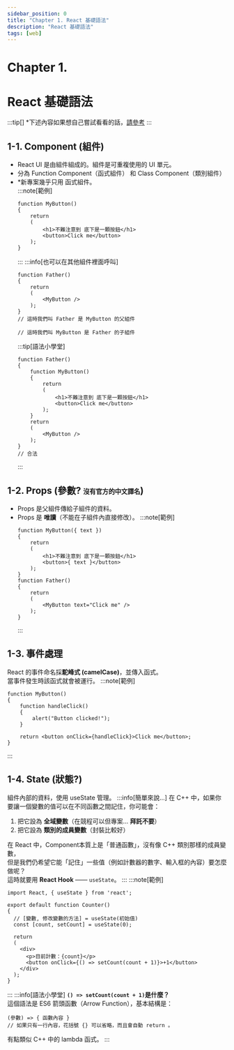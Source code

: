 ```yaml
---
sidebar_position: 0
title: "Chapter 1. React 基礎語法"
description: "React 基礎語法"
tags: [web]
---
```


# <span class="chapter_title">Chapter 1. </span>
# <span class="chapter_subtitle"> React 基礎語法 </span>
:::tip[]
*下述內容如果想自己嘗試看看的話，[請參考](./Chapter0.md#0-1-如何開啟一個react專案)
:::
## 1-1. Component (組件)
- React UI 是由組件組成的。組件是可重複使用的 UI 單元。  
- 分為 Function Component（函式組件） 和 Class Component（類別組件） 
- *新專案幾乎只用 函式組件。  
    :::note[範例]
    ```tsx
    function MyButton() 
    {
        return 
        (
            <h1>不難注意到 底下是一顆按鈕</h1>
            <button>Click me</button>
        );
    }
    ```
    :::
    :::info[也可以在其他組件裡面呼叫]
    ```tsx
    function Father() 
    {
        return
        (
            <MyButton />
        );
    }
    // 這時我們叫 Father 是 MyButton 的父組件

    // 這時我們叫 MyButton 是 Father 的子組件
    ```
    :::tip[語法小學堂]
    ```tsx
    function Father() 
    {
        function MyButton() 
        {
            return 
            (
                <h1>不難注意到 底下是一顆按鈕</h1>
                <button>Click me</button>
            );
        }
        return
        (
            <MyButton />
        );
    }
    // 合法
    ```
    :::


## 1-2. Props (參數? <small><small>沒有官方的中文譯名</small></small>)
- Props 是父組件傳給子組件的資料。
- Props 是 **唯讀**（不能在子組件內直接修改）。
    :::note[範例]
    ```tsx
    function MyButton({ text }) 
    {
        return 
        (
            <h1>不難注意到 底下是一顆按鈕</h1>
            <button>{ text }</button>
        );
    }
    function Father() 
    {
        return 
        (
            <MyButton text="Click me" />
        );
    }
    ```
    :::
## 1-3. 事件處理  
React 的事件命名採**駝峰式 (camelCase)**，並傳入函式。  
當事件發生時該函式就會被運行。
:::note[範例]
```tsx
function MyButton() 
{
    function handleClick() 
    {
        alert("Button clicked!");
    }

    return <button onClick={handleClick}>Click me</button>;
}
```
:::
## 1-4. State (狀態?)
組件內部的資料，使用 useState 管理。
:::info[簡單來說...]
在 C++ 中，如果你要讓一個變數的值可以在不同函數之間記住，你可能會：

1. 把它設為 **全域變數**（在競程可以但專案... **拜託不要**）
2. 把它設為 **類別的成員變數**（封裝比較好）

在 React 中，Component本質上是「普通函數」，沒有像 C++ 類別那樣的成員變數，  
但是我們仍希望它能「記住」一些值（例如計數器的數字、輸入框的內容）要怎麼做呢？    
這時就要用 **React Hook** —— `useState`。
:::
:::note[範例]
```tsx
import React, { useState } from 'react';

export default function Counter() 
{
  // [變數, 修改變數的方法] = useState(初始值)
  const [count, setCount] = useState(0);

  return 
  (
    <div>
      <p>目前計數：{count}</p>
      <button onClick={() => setCount(count + 1)}>+1</button>
    </div>
  );
}
```
:::
:::info[語法小學堂]
**`() => setCount(count + 1)`是什麼？**  
這個語法是 ES6 箭頭函數（Arrow Function），基本結構是：  
```tsx
(參數) => { 函數內容 }
// 如果只有一行內容，花括號 {} 可以省略，而且會自動 return 。
```
有點類似 C++ 中的 lambda 函式。
:::